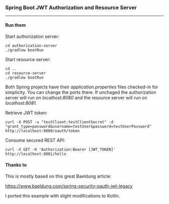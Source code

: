 ### Spring Boot JWT Authorization and Resource Server

---

#### Run them

Start authorization server:

    cd authorization-server
    ./gradlew bootRun

Start resource server:

    cd ..
    cd resource-server
    ./gradlew bootRun

Both Spring projects have their *application.properties* files checked-in for simplicity. You can change the ports there. If unchaged the authorization server will run on *localhost:8080* and the resource server will run on *localhost:8081*.

Retrieve JWT token:

    curl -X POST -u "testClient:testClientSecret" -d "grant_type=password&username=testUser&password=testUserPassword" http://localhost:8080/oauth/token


Consume secured REST API:

    curl -X GET -H 'Authorization:Bearer [JWT_TOKEN]'  http://localhost:8081/hello

#### Thanks to

This is mostly based on this great Baeldung article:

https://www.baeldung.com/spring-security-oauth-jwt-legacy

I ported this example with slight modifications to Kotlin.
